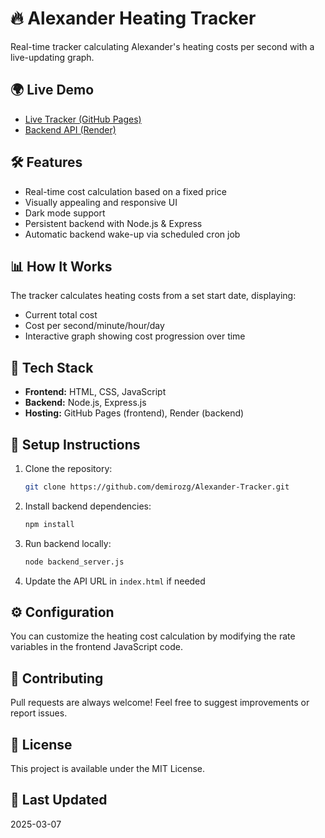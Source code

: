 # 🔥 Alexander Heating Tracker

Real-time tracker calculating Alexander's heating costs per second with a live-updating graph.

## 🌍 Live Demo
- [Live Tracker (GitHub Pages)](https://demirozg.github.io/Alexander-Tracker/)
- [Backend API (Render)](https://demirozg.onrender.com/api/start-time)

## 🛠️ Features
- Real-time cost calculation based on a fixed price
- Visually appealing and responsive UI
- Dark mode support
- Persistent backend with Node.js & Express
- Automatic backend wake-up via scheduled cron job

## 📊 How It Works
The tracker calculates heating costs from a set start date, displaying:
- Current total cost
- Cost per second/minute/hour/day
- Interactive graph showing cost progression over time

## 🚀 Tech Stack
- **Frontend:** HTML, CSS, JavaScript
- **Backend:** Node.js, Express.js
- **Hosting:** GitHub Pages (frontend), Render (backend)

## 📌 Setup Instructions
1. Clone the repository:
   ```sh
   git clone https://github.com/demirozg/Alexander-Tracker.git
   ```
2. Install backend dependencies:
   ```sh
   npm install
   ```
3. Run backend locally:
   ```sh
   node backend_server.js
   ```
4. Update the API URL in `index.html` if needed

## ⚙️ Configuration
You can customize the heating cost calculation by modifying the rate variables in the frontend JavaScript code.

## 🤝 Contributing
Pull requests are always welcome! Feel free to suggest improvements or report issues.

## 📜 License
This project is available under the MIT License.

## 📅 Last Updated
2025-03-07